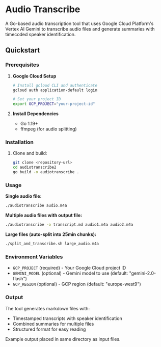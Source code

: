# Audio Transcribe

A Go-based audio transcription tool that uses Google Cloud Platform's Vertex AI Gemini to transcribe audio files and generate summaries with timecoded speaker identification.

## Quickstart

### Prerequisites

1. **Google Cloud Setup**
   ```bash
   # Install gcloud CLI and authenticate
   gcloud auth application-default login
   
   # Set your project ID
   export GCP_PROJECT="your-project-id"
   ```

2. **Install Dependencies**
   - Go 1.19+ 
   - ffmpeg (for audio splitting)

### Installation

1. Clone and build:
   ```bash
   git clone <repository-url>
   cd audiotranscribe2
   go build -o audiotranscribe .
   ```

### Usage

**Single audio file:**
```bash
./audiotranscribe audio.m4a
```

**Multiple audio files with output file:**
```bash
./audiotranscribe -o transcript.md audio1.m4a audio2.m4a
```

**Large files (auto-split into 25min chunks):**
```bash
./split_and_transcribe.sh large_audio.m4a
```

### Environment Variables

- `GCP_PROJECT` (required) - Your Google Cloud project ID
- `GEMINI_MODEL` (optional) - Gemini model to use (default: "gemini-2.0-flash")
- `GCP_REGION` (optional) - GCP region (default: "europe-west9")

### Output

The tool generates markdown files with:
- Timestamped transcripts with speaker identification
- Combined summaries for multiple files
- Structured format for easy reading

Example output placed in same directory as input files.
